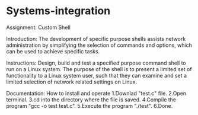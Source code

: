 # Systems-integration
Assignment: Custom Shell
  
  Introduction:
The development of specific purpose shells assists network administration by simplifying the selection of commands and options, which can be used to achieve specific tasks.

  Instructions:
Design, build and test a specified purpose command shell to run on a Linux system. The purpose of the shell is to present a limited set of functionality to a Linux system user, such that they can examine and set a limited selection of network related settings on Linux.

Documentation:  How to install and operate
1.Downlad "test.c" file.
2.Open terminal. 
3.cd into the directory where the file is saved.
4.Compile the program "gcc -o test test.c".
5.Execute the program "./test".
6.Done.
